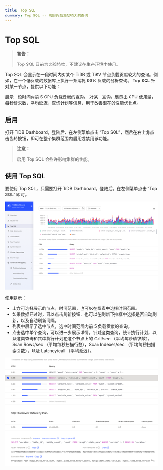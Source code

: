 ```yaml
---
title: Top SQL
summary: Top SQL -- 找到负载贡献较大的查询
---
```


# Top SQL

> **警告：**
>
> Top SQL 目前为实验特性，不建议在生产环境中使用。

Top SQL 会显示在一段时间内对某个 TiDB 或 TiKV 节点负载贡献较大的查询。例如，在一个低负载的数据库上执行一条消耗 99% 负载的分析查询。 Top SQL 针对某一节点，提供以下功能：

展示一段时间内前 5 CPU 负载贡献的查询。
对某一查询，展示出 CPU 使用量，每秒请求数，平均延迟，查询计划等信息，用于改善潜在的性能优化点。

## 启用

打开 TiDB Dashboard，登陆后，在左侧菜单点击 “Top SQL”，然后在右上角点击齿轮按钮，即可在整个集群范围内启用或禁用该功能。

> **注意：**
>
> 启用 Top SQL 会些许影响集群的性能。

## 使用 Top SQL

要使用 Top SQL，只需要打开 TiDB Dashboard，登陆后，在左侧菜单点击 “Top SQL” 即可。

![Top SQL](/media/dashboard/top-sql-overview.png)

使用提示：
* 上方可选择展示的节点，时间范围，也可以在图表中选择时间范围。
* 如果数据已过时，可以点击刷新按钮，也可以在刷新下拉框中选择是否自动刷新，以及自动刷新间隔。
* 列表中展示了选中节点，选中时间范围内前 5 负载贡献的查询。
* 点击选中单个查询，可以进一步展示详情。针对这类查询，统计执行计划，以及这类查询和其中执行计划在这个节点上的 Call/sec （平均每秒请求数），Scan Rows/sec （平均每秒扫描行数），Scan Indexes/sec （平均每秒扫描索引数），以及 Latency/call （平均延迟）。

![Top SQL Details](/media/dashboard/top-sql-details.png)

